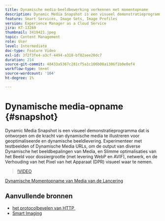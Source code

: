 ```yaml
---
title: Dynamische media-beeldbewerking verkennen met momentopname
description: Dynamic Media Snapshot is een visueel demonstratieprogramma dat is ontworpen om de kracht van dynamische media te illustreren voor geoptimaliseerde en dynamische beeldlevering.
feature: Smart Services, Image Sets, Image Profiles
version: Experience Manager as a Cloud Service
jira: KT-13269
thumbnail: 3419421.jpeg
topic: Content Management
role: User
level: Intermediate
doc-type: Feature Video
exl-id: 3f2f3fe4-a3cf-4494-a318-bf82aee20dc7
duration: 214
source-git-commit: 48433a5367c281cf5a1c106b08a1306f1b0e8ef4
workflow-type: tm+mt
source-wordcount: '104'
ht-degree: 1%

---
```


# Dynamische media-opname {#snapshot}

Dynamic Media Snapshot is een visueel demonstratieprogramma dat is ontworpen om de kracht van dynamische media te illustreren voor geoptimaliseerde en dynamische beeldlevering. Experimenteer met testbeelden of Dynamische Media URLs, om de output van diverse Dynamische het beeldbepalingen van Media, en Slimme optimalisaties van het Beeld voor dossiergrootte (met levering WebP en AVIF), netwerk, en de Verhouding van het Pixel van het Apparaat (DPR) visueel waar te nemen.

>[!VIDEO](https://video.tv.adobe.com/v/3445569/?learn=on&captions=dut)

<a href="https://snapshot.scene7.com/" class="spectrum-Button spectrum-Button--primary spectrum-Button--sizeM">
  <span class="spectrum-Button-label has-no-wrap has-text-weight-bold"> Dynamische Momentopname van Media van de Lancering </span>
</a>

## Aanvullende bronnen

* [&#x200B; het protocolbevelen van HTTP &#x200B;](https://experienceleague.adobe.com/docs/dynamic-media-developer-resources/image-serving-api/image-serving-api/http-protocol-reference/command-reference/c-command-reference.html?lang=nl-NL)
* [Smart Imaging](https://experienceleague.adobe.com/docs/experience-manager-cloud-service/content/assets/dynamicmedia/imaging-faq.html?lang=nl-NL)
